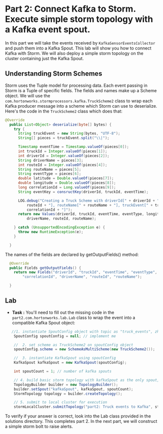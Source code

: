# Part 2: Connect Kafka to Storm. Execute simple storm topology with a Kafka event spout.

In this part we will take the events received by `KafkaSensorEventsCollector` and push them into a Kafka Spout. This 
lab will show you how to connect Kafka with Storm. We will also deploy a simple storm topology on the cluster 
containing just the Kafka Spout.

## Understanding Storm Schemes

Storm uses the Tuple model for processing data. Each event passing in Storm is a Tuple of specific fields. The fields
 and names make up a Scheme object. We will use the `com.hortonworks.stormprocessors.kafka.TruckScheme2` class to 
 wrap each Kafka producer message into a scheme which Storm can use to deserialize. Here's the code in the 
 `TruckScheme2` class which does that:
  
  ```java
  @Override
    public List<Object> deserialize(byte[] bytes) {
      try {
        String truckEvent = new String(bytes, "UTF-8");
        String[] pieces = truckEvent.split("\\|");
  
        Timestamp eventTime = Timestamp.valueOf(pieces[0]);
        int truckId = Integer.valueOf(pieces[1]);
        int driverId = Integer.valueOf(pieces[2]);
        String driverName = pieces[3];
        int routeId = Integer.valueOf(pieces[4]);
        String routeName = pieces[5];
        String eventType = pieces[6];
        double latitude = Double.valueOf(pieces[7]);
        double longitude = Double.valueOf(pieces[8]);
        long correlationId = Long.valueOf(pieces[9]);
        String eventKey = consructKey(driverId, truckId, eventTime);
  
        LOG.debug("Creating a Truck Scheme with driverId[" + driverId + "], driverName[" + driverName + "], routeId[" +
            routeId + "], routeName[" + routeName + "], truckEvent[" + truckEvent + "], and correlationId[" +
            correlationId + "]");
        return new Values(driverId, truckId, eventTime, eventType, longitude, latitude, eventKey, correlationId,
            driverName, routeId, routeName);
  
      } catch (UnsupportedEncodingException e) {
        throw new RuntimeException(e);
      }
  
    }
  ```
  
  The names of the fields are declared by getOutputFields() method:
  
  ```java
    @Override
    public Fields getOutputFields() {
      return new Fields("driverId", "truckId", "eventTime", "eventType", "longitude", "latitude", "eventKey",
          "correlationId", "driverName", "routeId", "routeName");
  
    }
  ```
  
## Lab

* **Task :** You'll need to fill out the missing code in the `part2.com.hortonworks.lab.Lab` class to wrap the event 
into a compatible Kafka Spout object:
 
 ```java
    //1. instantiate SpoutConfig object with topic as "truck_events", zkRoot as "/", and consumerGroupId as "group1"
     SpoutConfig spoutConfig = null; // implement me
 
     //  2. set scheme as TruckScheme2 on spoutConfig object
     spoutConfig.scheme = new SchemeAsMultiScheme(new TruckScheme2());
 
     //  3. instantiate KafkaSpout using spoutConfig
     KafkaSpout kafkaSpout = new KafkaSpout(spoutConfig);
 
     int spoutCount = 1; // number of kafka spouts
 
     // 4. build basic storm topology with kafkaSpout as the only spout, and no bolts for processing
     TopologyBuilder builder = new TopologyBuilder();
     builder.setSpout("kafkaSpout", kafkaSpout, spoutCount);
     StormTopology topology = builder.createTopology();
 
     // 5. submit to local cluster for execution
     stormLocalCluster.submitTopology("part2: Truck events to Kafka", stormLocalCluster.getStormConf(), topology);
  ```
  
To verify if your answer is correct, look into the Lab class provided in the solutions directory. This completes part
 2. In the next part, we will construct a simple storm bolt to raise alerts.
 
